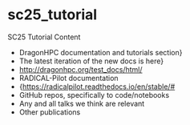 # sc25_tutorial
SC25 Tutorial Content


* DragonHPC documentation and tutorials section}
* The latest iteration of the new docs is here}
* http://dragonhpc.org/test_docs/html/
* RADICAL-Pilot documentation
* {https://radicalpilot.readthedocs.io/en/stable/#
* GitHub repos, specifically to code/notebooks
* Any and all talks we think are relevant
* Other publications

